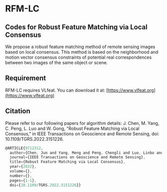 # RFM-LC
## Codes for Robust Feature Matching via Local Consensus
We propose a robust feature matching method of remote sensing images based on local consensus. This method is based on the neighborhood and motion vector consensus constraints of potential real correspondences between two images of the same object or scene. 
## Requirement
RFM-LC requires VLfeat. You can download it at: [https://www.vlfeat.org](https://www.vlfeat.org)
## Citation
Please refer to our following papers for algorithm details:
J. Chen, M. Yang, C. Peng, L. Luo and W. Gong, "Robust Feature Matching via Local Consensus," in IEEE Transactions on Geoscience and Remote Sensing, doi: 10.1109/TGRS.2022.3151226.
```javascript
@ARTICLE{9712312,
  author={Chen, Jun and Yang, Meng and Peng, Chengli and Luo, Linbo and Gong, Wenping},
  journal={IEEE Transactions on Geoscience and Remote Sensing}, 
  title={Robust Feature Matching via Local Consensus}, 
  year={2022},
  volume={},
  number={},
  pages={1-1},
  doi={10.1109/TGRS.2022.3151226}}
```
